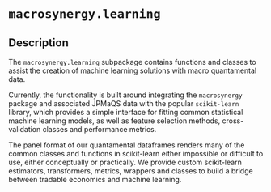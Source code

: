 # `macrosynergy.learning`

## Description

The `macrosynergy.learning` subpackage contains functions and classes to assist the 
creation of machine learning solutions with macro quantamental data. 

Currently, the functionality is built around integrating the `macrosynergy` package and 
associated JPMaQS data with the popular `scikit-learn` library, which provides a simple
interface for fitting common statistical machine learning models, as well as feature
selection methods, cross-validation classes and performance metrics.

The panel format of our quantamental dataframes renders many of the common classes and 
functions in scikit-learn either impossible or difficult to use, either conceptually or
practically. We provide custom scikit-learn estimators, transformers, metrics, wrappers
and classes to build a bridge between tradable economics and machine learning. 